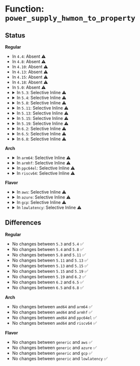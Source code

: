 # Function: <code>power_supply_hwmon_to_property</code>

## Status
<b>Regular</b>
<ul>
<li>
In <code>4.4</code>: Absent ⚠️
</li>
<li>
In <code>4.8</code>: Absent ⚠️
</li>
<li>
In <code>4.10</code>: Absent ⚠️
</li>
<li>
In <code>4.13</code>: Absent ⚠️
</li>
<li>
In <code>4.15</code>: Absent ⚠️
</li>
<li>
In <code>4.18</code>: Absent ⚠️
</li>
<li>
In <code>5.0</code>: Absent ⚠️
</li>
<li>
<details>
<summary>In <code>5.3</code>: Selective Inline ⚠️</summary>

```c
int power_supply_hwmon_to_property(enum hwmon_sensor_types type, u32 attr, int channel);
```

**Collision:** Unique Static

**Inline:** Selective

**Transformation:** False

**Instances:**

```
In drivers/power/supply/power_supply_hwmon.c (ffffffff8184fbd0)
Location: drivers/power/supply/power_supply_hwmon.c:80
Inline: True
Direct callers:
  - drivers/power/supply/power_supply_hwmon.c:power_supply_hwmon_write
  - drivers/power/supply/power_supply_hwmon.c:power_supply_hwmon_read
```
**Symbols:**

```
ffffffff8184fbd0-ffffffff8184fc33: power_supply_hwmon_to_property (STB_LOCAL)
```
</details>
</li>
<li>
<details>
<summary>In <code>5.4</code>: Selective Inline ⚠️</summary>

```c
int power_supply_hwmon_to_property(enum hwmon_sensor_types type, u32 attr, int channel);
```

**Collision:** Unique Static

**Inline:** Selective

**Transformation:** False

**Instances:**

```
In drivers/power/supply/power_supply_hwmon.c (ffffffff81881620)
Location: drivers/power/supply/power_supply_hwmon.c:80
Inline: True
Direct callers:
  - drivers/power/supply/power_supply_hwmon.c:power_supply_hwmon_write
  - drivers/power/supply/power_supply_hwmon.c:power_supply_hwmon_read
```
**Symbols:**

```
ffffffff81881620-ffffffff81881683: power_supply_hwmon_to_property (STB_LOCAL)
```
</details>
</li>
<li>
<details>
<summary>In <code>5.8</code>: Selective Inline ⚠️</summary>

```c
int power_supply_hwmon_to_property(enum hwmon_sensor_types type, u32 attr, int channel);
```

**Collision:** Unique Static

**Inline:** Selective

**Transformation:** False

**Instances:**

```
In drivers/power/supply/power_supply_hwmon.c (ffffffff8194ff31)
Location: drivers/power/supply/power_supply_hwmon.c:85
Inline: True
Inline callers:
  - drivers/power/supply/power_supply_hwmon.c:power_supply_hwmon_write
  - drivers/power/supply/power_supply_hwmon.c:power_supply_hwmon_write
  - drivers/power/supply/power_supply_hwmon.c:power_supply_hwmon_read
  - drivers/power/supply/power_supply_hwmon.c:power_supply_hwmon_read
```
**Symbols:**

```
ffffffff8194fbe0-ffffffff8194fc53: power_supply_hwmon_to_property (STB_LOCAL)
```
</details>
</li>
<li>
<details>
<summary>In <code>5.11</code>: Selective Inline ⚠️</summary>

```c
int power_supply_hwmon_to_property(enum hwmon_sensor_types type, u32 attr, int channel);
```

**Collision:** Unique Static

**Inline:** Selective

**Transformation:** False

**Instances:**

```
In drivers/power/supply/power_supply_hwmon.c (ffffffff819558f1)
Location: drivers/power/supply/power_supply_hwmon.c:85
Inline: True
Inline callers:
  - drivers/power/supply/power_supply_hwmon.c:power_supply_hwmon_write
  - drivers/power/supply/power_supply_hwmon.c:power_supply_hwmon_write
  - drivers/power/supply/power_supply_hwmon.c:power_supply_hwmon_read
  - drivers/power/supply/power_supply_hwmon.c:power_supply_hwmon_read
```
**Symbols:**

```
ffffffff819555a0-ffffffff81955613: power_supply_hwmon_to_property (STB_LOCAL)
```
</details>
</li>
<li>
<details>
<summary>In <code>5.13</code>: Selective Inline ⚠️</summary>

```c
int power_supply_hwmon_to_property(enum hwmon_sensor_types type, u32 attr, int channel);
```

**Collision:** Unique Static

**Inline:** Selective

**Transformation:** False

**Instances:**

```
In drivers/power/supply/power_supply_hwmon.c (ffffffff819396c1)
Location: drivers/power/supply/power_supply_hwmon.c:85
Inline: True
Inline callers:
  - drivers/power/supply/power_supply_hwmon.c:power_supply_hwmon_write
  - drivers/power/supply/power_supply_hwmon.c:power_supply_hwmon_write
  - drivers/power/supply/power_supply_hwmon.c:power_supply_hwmon_read
  - drivers/power/supply/power_supply_hwmon.c:power_supply_hwmon_read
```
**Symbols:**

```
ffffffff81939380-ffffffff819393f3: power_supply_hwmon_to_property (STB_LOCAL)
```
</details>
</li>
<li>
<details>
<summary>In <code>5.15</code>: Selective Inline ⚠️</summary>

```c
int power_supply_hwmon_to_property(enum hwmon_sensor_types type, u32 attr, int channel);
```

**Collision:** Unique Static

**Inline:** Selective

**Transformation:** False

**Instances:**

```
In drivers/power/supply/power_supply_hwmon.c (ffffffff819dddc1)
Location: drivers/power/supply/power_supply_hwmon.c:85
Inline: True
Inline callers:
  - drivers/power/supply/power_supply_hwmon.c:power_supply_hwmon_write
  - drivers/power/supply/power_supply_hwmon.c:power_supply_hwmon_write
  - drivers/power/supply/power_supply_hwmon.c:power_supply_hwmon_read
  - drivers/power/supply/power_supply_hwmon.c:power_supply_hwmon_read
```
**Symbols:**

```
ffffffff819dda80-ffffffff819ddaf3: power_supply_hwmon_to_property (STB_LOCAL)
```
</details>
</li>
<li>
<details>
<summary>In <code>5.19</code>: Selective Inline ⚠️</summary>

```c
int power_supply_hwmon_to_property(enum hwmon_sensor_types type, u32 attr, int channel);
```

**Collision:** Unique Static

**Inline:** Selective

**Transformation:** False

**Instances:**

```
In drivers/power/supply/power_supply_hwmon.c (ffffffff81b42489)
Location: drivers/power/supply/power_supply_hwmon.c:85
Inline: True
Inline callers:
  - drivers/power/supply/power_supply_hwmon.c:power_supply_hwmon_write
  - drivers/power/supply/power_supply_hwmon.c:power_supply_hwmon_write
  - drivers/power/supply/power_supply_hwmon.c:power_supply_hwmon_read
  - drivers/power/supply/power_supply_hwmon.c:power_supply_hwmon_read
  - drivers/power/supply/power_supply_hwmon.c:power_supply_hwmon_is_visible
Direct callers:
  - drivers/power/supply/power_supply_hwmon.c:power_supply_hwmon_is_visible
```
**Symbols:**

```
ffffffff81b42280-ffffffff81b42325: power_supply_hwmon_to_property (STB_LOCAL)
```
</details>
</li>
<li>
<details>
<summary>In <code>6.2</code>: Selective Inline ⚠️</summary>

```c
int power_supply_hwmon_to_property(enum hwmon_sensor_types type, u32 attr, int channel);
```

**Collision:** Unique Static

**Inline:** Selective

**Transformation:** False

**Instances:**

```
In drivers/power/supply/power_supply_hwmon.c (ffffffff81cd8bb9)
Location: drivers/power/supply/power_supply_hwmon.c:85
Inline: True
Inline callers:
  - drivers/power/supply/power_supply_hwmon.c:power_supply_hwmon_write
  - drivers/power/supply/power_supply_hwmon.c:power_supply_hwmon_write
  - drivers/power/supply/power_supply_hwmon.c:power_supply_hwmon_read
  - drivers/power/supply/power_supply_hwmon.c:power_supply_hwmon_read
  - drivers/power/supply/power_supply_hwmon.c:power_supply_hwmon_is_visible
Direct callers:
  - drivers/power/supply/power_supply_hwmon.c:power_supply_hwmon_is_visible
```
**Symbols:**

```
ffffffff81cd89a0-ffffffff81cd8a45: power_supply_hwmon_to_property (STB_LOCAL)
```
</details>
</li>
<li>
<details>
<summary>In <code>6.5</code>: Selective Inline ⚠️</summary>

```c
int power_supply_hwmon_to_property(enum hwmon_sensor_types type, u32 attr, int channel);
```

**Collision:** Unique Static

**Inline:** Selective

**Transformation:** False

**Instances:**

```
In drivers/power/supply/power_supply_hwmon.c (ffffffff81d40e19)
Location: drivers/power/supply/power_supply_hwmon.c:85
Inline: True
Inline callers:
  - drivers/power/supply/power_supply_hwmon.c:power_supply_hwmon_write
  - drivers/power/supply/power_supply_hwmon.c:power_supply_hwmon_write
  - drivers/power/supply/power_supply_hwmon.c:power_supply_hwmon_read
  - drivers/power/supply/power_supply_hwmon.c:power_supply_hwmon_read
  - drivers/power/supply/power_supply_hwmon.c:power_supply_hwmon_is_visible
Direct callers:
  - drivers/power/supply/power_supply_hwmon.c:power_supply_hwmon_is_visible
```
**Symbols:**

```
ffffffff81d40bd0-ffffffff81d40c69: power_supply_hwmon_to_property (STB_LOCAL)
```
</details>
</li>
<li>
<details>
<summary>In <code>6.8</code>: Selective Inline ⚠️</summary>

```c
int power_supply_hwmon_to_property(enum hwmon_sensor_types type, u32 attr, int channel);
```

**Collision:** Unique Static

**Inline:** Selective

**Transformation:** False

**Instances:**

```
In drivers/power/supply/power_supply_hwmon.c (ffffffff81df77c9)
Location: drivers/power/supply/power_supply_hwmon.c:85
Inline: True
Inline callers:
  - drivers/power/supply/power_supply_hwmon.c:power_supply_hwmon_write
  - drivers/power/supply/power_supply_hwmon.c:power_supply_hwmon_write
  - drivers/power/supply/power_supply_hwmon.c:power_supply_hwmon_read
  - drivers/power/supply/power_supply_hwmon.c:power_supply_hwmon_read
  - drivers/power/supply/power_supply_hwmon.c:power_supply_hwmon_is_visible
Direct callers:
  - drivers/power/supply/power_supply_hwmon.c:power_supply_hwmon_is_visible
```
**Symbols:**

```
ffffffff81df7580-ffffffff81df7619: power_supply_hwmon_to_property (STB_LOCAL)
```
</details>
</li>
</ul>
<b>Arch</b>
<ul>
<li>
<details>
<summary>In <code>arm64</code>: Selective Inline ⚠️</summary>

```c
int power_supply_hwmon_to_property(enum hwmon_sensor_types type, u32 attr, int channel);
```

**Collision:** Unique Static

**Inline:** Selective

**Transformation:** False

**Instances:**

```
In drivers/power/supply/power_supply_hwmon.c (ffff800010acda70)
Location: drivers/power/supply/power_supply_hwmon.c:80
Inline: True
Direct callers:
  - drivers/power/supply/power_supply_hwmon.c:power_supply_hwmon_write
  - drivers/power/supply/power_supply_hwmon.c:power_supply_hwmon_read
```
**Symbols:**

```
ffff800010acda70-ffff800010acdb54: power_supply_hwmon_to_property (STB_LOCAL)
```
</details>
</li>
<li>
<details>
<summary>In <code>armhf</code>: Selective Inline ⚠️</summary>

```c
int power_supply_hwmon_to_property(enum hwmon_sensor_types type, u32 attr, int channel);
```

**Collision:** Unique Static

**Inline:** Selective

**Transformation:** False

**Instances:**

```
In drivers/power/supply/power_supply_hwmon.c (c0bae410)
Location: drivers/power/supply/power_supply_hwmon.c:80
Inline: True
Direct callers:
  - drivers/power/supply/power_supply_hwmon.c:power_supply_hwmon_write
  - drivers/power/supply/power_supply_hwmon.c:power_supply_hwmon_read
```
**Symbols:**

```
c0bae410-c0bae4bc: power_supply_hwmon_to_property (STB_LOCAL)
```
</details>
</li>
<li>
<details>
<summary>In <code>ppc64el</code>: Selective Inline ⚠️</summary>

```c
int power_supply_hwmon_to_property(enum hwmon_sensor_types type, u32 attr, int channel);
```

**Collision:** Unique Static

**Inline:** Selective

**Transformation:** False

**Instances:**

```
In drivers/power/supply/power_supply_hwmon.c (c000000000bb0620)
Location: drivers/power/supply/power_supply_hwmon.c:80
Inline: True
Direct callers:
  - drivers/power/supply/power_supply_hwmon.c:power_supply_hwmon_write
  - drivers/power/supply/power_supply_hwmon.c:power_supply_hwmon_read
```
**Symbols:**

```
c000000000bb0620-c000000000bb0704: power_supply_hwmon_to_property (STB_LOCAL)
```
</details>
</li>
<li>
<details>
<summary>In <code>riscv64</code>: Selective Inline ⚠️</summary>

```c
int power_supply_hwmon_to_property(enum hwmon_sensor_types type, u32 attr, int channel);
```

**Collision:** Unique Static

**Inline:** Selective

**Transformation:** False

**Instances:**

```
In drivers/power/supply/power_supply_hwmon.c (ffffffe0006caa4e)
Location: drivers/power/supply/power_supply_hwmon.c:80
Inline: True
Direct callers:
  - drivers/power/supply/power_supply_hwmon.c:power_supply_hwmon_write
  - drivers/power/supply/power_supply_hwmon.c:power_supply_hwmon_read
```
**Symbols:**

```
ffffffe0006caa4e-ffffffe0006cab1e: power_supply_hwmon_to_property (STB_LOCAL)
```
</details>
</li>
</ul>
<b>Flavor</b>
<ul>
<li>
<details>
<summary>In <code>aws</code>: Selective Inline ⚠️</summary>

```c
int power_supply_hwmon_to_property(enum hwmon_sensor_types type, u32 attr, int channel);
```

**Collision:** Unique Static

**Inline:** Selective

**Transformation:** False

**Instances:**

```
In drivers/power/supply/power_supply_hwmon.c (ffffffff81829b90)
Location: drivers/power/supply/power_supply_hwmon.c:80
Inline: True
Direct callers:
  - drivers/power/supply/power_supply_hwmon.c:power_supply_hwmon_write
  - drivers/power/supply/power_supply_hwmon.c:power_supply_hwmon_read
```
**Symbols:**

```
ffffffff81829b90-ffffffff81829bf3: power_supply_hwmon_to_property (STB_LOCAL)
```
</details>
</li>
<li>
<details>
<summary>In <code>azure</code>: Selective Inline ⚠️</summary>

```c
int power_supply_hwmon_to_property(enum hwmon_sensor_types type, u32 attr, int channel);
```

**Collision:** Unique Static

**Inline:** Selective

**Transformation:** False

**Instances:**

```
In drivers/power/supply/power_supply_hwmon.c (ffffffff817f1220)
Location: drivers/power/supply/power_supply_hwmon.c:80
Inline: True
Direct callers:
  - drivers/power/supply/power_supply_hwmon.c:power_supply_hwmon_write
  - drivers/power/supply/power_supply_hwmon.c:power_supply_hwmon_read
```
**Symbols:**

```
ffffffff817f1220-ffffffff817f1283: power_supply_hwmon_to_property (STB_LOCAL)
```
</details>
</li>
<li>
<details>
<summary>In <code>gcp</code>: Selective Inline ⚠️</summary>

```c
int power_supply_hwmon_to_property(enum hwmon_sensor_types type, u32 attr, int channel);
```

**Collision:** Unique Static

**Inline:** Selective

**Transformation:** False

**Instances:**

```
In drivers/power/supply/power_supply_hwmon.c (ffffffff81876ad0)
Location: drivers/power/supply/power_supply_hwmon.c:80
Inline: True
Direct callers:
  - drivers/power/supply/power_supply_hwmon.c:power_supply_hwmon_write
  - drivers/power/supply/power_supply_hwmon.c:power_supply_hwmon_read
```
**Symbols:**

```
ffffffff81876ad0-ffffffff81876b33: power_supply_hwmon_to_property (STB_LOCAL)
```
</details>
</li>
<li>
<details>
<summary>In <code>lowlatency</code>: Selective Inline ⚠️</summary>

```c
int power_supply_hwmon_to_property(enum hwmon_sensor_types type, u32 attr, int channel);
```

**Collision:** Unique Static

**Inline:** Selective

**Transformation:** False

**Instances:**

```
In drivers/power/supply/power_supply_hwmon.c (ffffffff81892470)
Location: drivers/power/supply/power_supply_hwmon.c:80
Inline: True
Direct callers:
  - drivers/power/supply/power_supply_hwmon.c:power_supply_hwmon_write
  - drivers/power/supply/power_supply_hwmon.c:power_supply_hwmon_read
```
**Symbols:**

```
ffffffff81892470-ffffffff818924d3: power_supply_hwmon_to_property (STB_LOCAL)
```
</details>
</li>
</ul>

## Differences
<b>Regular</b>
<ul>
<li>
No changes between <code>5.3</code> and <code>5.4</code> ✅
</li>
<li>
No changes between <code>5.4</code> and <code>5.8</code> ✅
</li>
<li>
No changes between <code>5.8</code> and <code>5.11</code> ✅
</li>
<li>
No changes between <code>5.11</code> and <code>5.13</code> ✅
</li>
<li>
No changes between <code>5.13</code> and <code>5.15</code> ✅
</li>
<li>
No changes between <code>5.15</code> and <code>5.19</code> ✅
</li>
<li>
No changes between <code>5.19</code> and <code>6.2</code> ✅
</li>
<li>
No changes between <code>6.2</code> and <code>6.5</code> ✅
</li>
<li>
No changes between <code>6.5</code> and <code>6.8</code> ✅
</li>
</ul>
<b>Arch</b>
<ul>
<li>
No changes between <code>amd64</code> and <code>arm64</code> ✅
</li>
<li>
No changes between <code>amd64</code> and <code>armhf</code> ✅
</li>
<li>
No changes between <code>amd64</code> and <code>ppc64el</code> ✅
</li>
<li>
No changes between <code>amd64</code> and <code>riscv64</code> ✅
</li>
</ul>
<b>Flavor</b>
<ul>
<li>
No changes between <code>generic</code> and <code>aws</code> ✅
</li>
<li>
No changes between <code>generic</code> and <code>azure</code> ✅
</li>
<li>
No changes between <code>generic</code> and <code>gcp</code> ✅
</li>
<li>
No changes between <code>generic</code> and <code>lowlatency</code> ✅
</li>
</ul>
